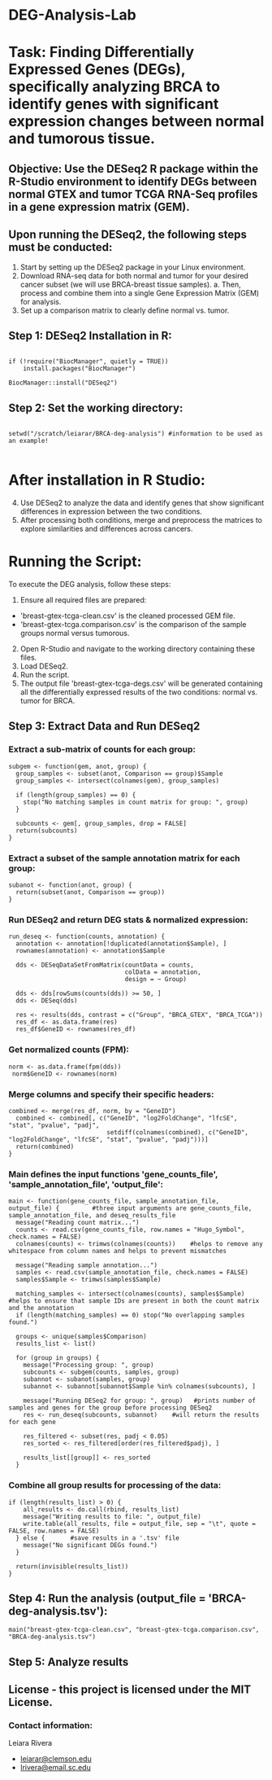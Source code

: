 # DEG-Analysis-Lab
# Task: Finding Differentially Expressed Genes (DEGs), specifically analyzing BRCA to identify genes with significant expression changes between normal and tumorous tissue. 

## Objective: Use the DESeq2 R package within the R-Studio environment to identify DEGs between normal GTEX and tumor TCGA RNA-Seq profiles in a gene expression matrix (GEM). 


## Upon running the DESeq2, the following steps must be conducted: 
1. Start by setting up the DESeq2 package in your Linux environment. 
2. Download RNA-seq data for both normal and tumor for your desired cancer subset (we will use BRCA-breast tissue samples). 
    a. Then, process and combine them into a single Gene Expression Matrix (GEM) for analysis. 
3. Set up a comparison matrix to clearly define normal vs. tumor. 


## Step 1: DESeq2 Installation in R: 
``` 

if (!require("BiocManager", quietly = TRUE))
    install.packages("BiocManager")

BiocManager::install("DESeq2") 

```

## Step 2: Set the working directory: 
``` 

setwd("/scratch/leiarar/BRCA-deg-analysis") #information to be used as an example! 


```


# After installation in R Studio: 
4. Use DESeq2 to analyze the data and identify genes that show significant differences in expression between the two conditions. 
5. After processing both conditions, merge and preprocess the matrices to explore similarities and differences across cancers. 

# Running the Script: 
To execute the DEG analysis, follow these steps: 
1. Ensure all required files are prepared: 
* 'breast-gtex-tcga-clean.csv' is the cleaned processed GEM file. 
* 'breast-gtex-tcga.comparison.csv' is the comparison of the sample groups normal versus tumorous. 
2. Open R-Studio and navigate to the working directory containing these files. 
3. Load DESeq2. 
4. Run the script. 
5. The output file 'breast-gtex-tcga-degs.csv' will be generated containing all the differentially expressed results of the two conditions: normal vs. tumor for BRCA. 


## Step 3: Extract Data and Run DESeq2 
### Extract a sub-matrix of counts for each group: 
```
subgem <- function(gem, anot, group) {
  group_samples <- subset(anot, Comparison == group)$Sample
  group_samples <- intersect(colnames(gem), group_samples)
  
  if (length(group_samples) == 0) {
    stop("No matching samples in count matrix for group: ", group)
  }

  subcounts <- gem[, group_samples, drop = FALSE]
  return(subcounts)
}
```

### Extract a subset of the sample annotation matrix for each group:
```
subanot <- function(anot, group) {
  return(subset(anot, Comparison == group))
}
```
### Run DESeq2 and return DEG stats & normalized expression: 
``` 
run_deseq <- function(counts, annotation) {
  annotation <- annotation[!duplicated(annotation$Sample), ]
  rownames(annotation) <- annotation$Sample

  dds <- DESeqDataSetFromMatrix(countData = counts,
                                colData = annotation,
                                design = ~ Group)
  
  dds <- dds[rowSums(counts(dds)) >= 50, ]
  dds <- DESeq(dds)

  res <- results(dds, contrast = c("Group", "BRCA_GTEX", "BRCA_TCGA"))
  res_df <- as.data.frame(res)
  res_df$GeneID <- rownames(res_df)
```

  ### Get normalized counts (FPM):
 ```
norm <- as.data.frame(fpm(dds))
  norm$GeneID <- rownames(norm)
  ```

  ### Merge columns and specify their specific headers: 
```
combined <- merge(res_df, norm, by = "GeneID")
  combined <- combined[, c("GeneID", "log2FoldChange", "lfcSE", "stat", "pvalue", "padj",
                           setdiff(colnames(combined), c("GeneID", "log2FoldChange", "lfcSE", "stat", "pvalue", "padj")))]
  return(combined)
}
```
### Main defines the input functions 'gene_counts_file', 'sample_annotation_file', 'output_file': 
```
main <- function(gene_counts_file, sample_annotation_file, output_file) {         #three input arguments are gene_counts_file, sample_annotation_file, and deseq_results_file
  message("Reading count matrix...")
  counts <- read.csv(gene_counts_file, row.names = "Hugo_Symbol", check.names = FALSE)
  colnames(counts) <- trimws(colnames(counts))    #helps to remove any whitespace from column names and helps to prevent mismatches 

  message("Reading sample annotation...")    
  samples <- read.csv(sample_annotation_file, check.names = FALSE)
  samples$Sample <- trimws(samples$Sample)

  matching_samples <- intersect(colnames(counts), samples$Sample)   #helps to ensure that sample IDs are present in both the count matrix and the annotation 
  if (length(matching_samples) == 0) stop("No overlapping samples found.")

  groups <- unique(samples$Comparison)
  results_list <- list()

  for (group in groups) {
    message("Processing group: ", group)
    subcounts <- subgem(counts, samples, group)
    subannot <- subanot(samples, group)
    subannot <- subannot[subannot$Sample %in% colnames(subcounts), ]

    message("Running DESeq2 for group: ", group)   #prints number of samples and genes for the group before processing DESeq2
    res <- run_deseq(subcounts, subannot)    #will return the results for each gene

    res_filtered <- subset(res, padj < 0.05)
    res_sorted <- res_filtered[order(res_filtered$padj), ]

    results_list[[group]] <- res_sorted
  }
```
  ### Combine all group results for processing of the data: 
```
if (length(results_list) > 0) {
    all_results <- do.call(rbind, results_list)
    message("Writing results to file: ", output_file)
    write.table(all_results, file = output_file, sep = "\t", quote = FALSE, row.names = FALSE)
  } else {       #save results in a '.tsv' file 
    message("No significant DEGs found.")
  }

  return(invisible(results_list))
}
```
## Step 4:  Run the analysis (output_file = 'BRCA-deg-analysis.tsv'): 
```
main("breast-gtex-tcga-clean.csv", "breast-gtex-tcga.comparison.csv", "BRCA-deg-analysis.tsv")

```

## Step 5: Analyze results

## License - this project is licensed under the MIT License.

### Contact information: 
Leiara Rivera 
* leiarar@clemson.edu 
* lrivera@email.sc.edu 
